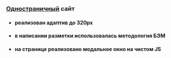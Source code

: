 ### [Одностраничный](https://onlydropped.github.io/landing_page-zavod/) сайт
  - #### реализован адаптив до 320px
  - #### в написании разметки использовалась методология БЭМ
  - #### на странице реализовано модальное окно на чистом JS








